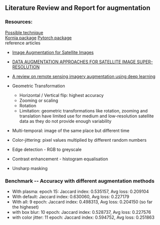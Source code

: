 ## Literature Review and Report for augmentation

### Resources:
[Possible technique](https://github.com/kornia/kornia-examples/blob/master/data_augmentation.ipynb)  
[Kornia package](https://kornia.readthedocs.io/en/latest/augmentation.html)
[Pytorch package]( https://pytorch.org/vision/main/auto_examples/transforms/plot_transforms_illustrations.html#sphx-glr-auto-examples-transforms-plot-transforms-illustrations-py)  
reference articles
* [Image Augmentation for Satellite Images](https://arxiv.org/pdf/2207.14580.pdf)
* [DATA AUGMENTATION APPROACHES FOR SATELLITE IMAGE SUPER-RESOLUTION](https://isprs-annals.copernicus.org/articles/IV-2-W7/47/2019/isprs-annals-IV-2-W7-47-2019.pdf)
*  [A review on remote sensing imagery augmentation using deep learning](https://www.sciencedirect.com/science/article/pii/S2214785322016820)

* Geometric Transformation
    * Horizontal / Vertical flip: highest accuracy
    * Zooming or scaling
    * Rotation
    * Limitation: geometric transformations like rotation, zooming and translation have limited use for medium and low-resolution satellite data as they do not provide enough variability
* Multi-temporal: image of the same place but different time
* Color-jittering: pixel values multiplied by different random numbers
* Edge detection - RGB to greyscale
* Contrast enhancement - histogram equalisation
* Unsharp masking

### Benchmark -- Accuracy with different augmentation methods
* With plasma: epoch 15:  Jaccard index: 0.535157, Avg loss: 0.209104
* With default: Jaccard index: 0.630060, Avg loss: 0.227179 
* With all: 9 epoch: Jaccard index: 0.498313, Avg loss: 0.204150 (so far the higheset)
* with box blur: 10 epoch: Jaccard index: 0.528737, Avg loss: 0.227576
* with color jitter: 11 epoch: Jaccard index: 0.594752, Avg loss: 0.251863 
